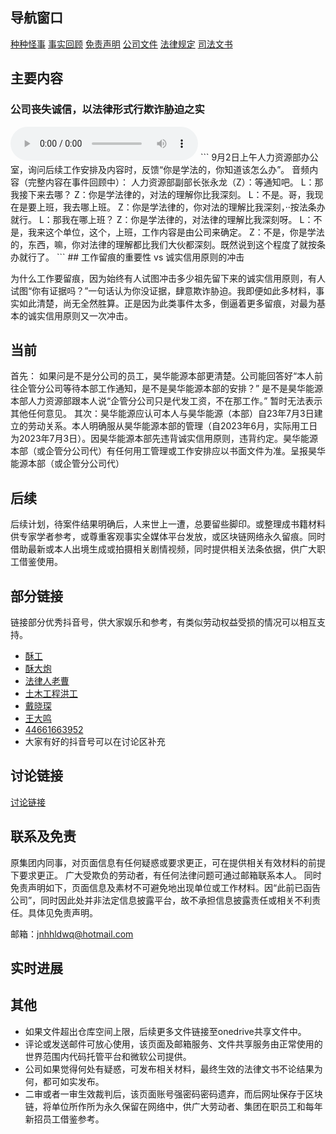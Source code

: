 

## 导航窗口

[种种怪事](违法违规/违法违规.md)
[事实回顾](事实回顾/事实回顾.md)
[免责声明](免责声明/免责声明.md)
[公司文件](公司文件/公司文件.md)
[法律规定](法律规定/法律规定.md)
[司法文书](司法文书/司法文书.md)

## 主要内容

### 公司丧失诚信，以法律形式行欺诈胁迫之实
<audio controls>
  <source src="media/9月2日你是学法的片段.mp3" type="audio/mp3">
  9月2日早你是学法的你知道该怎么办
  Your browser does not support the audio element.
</audio>
```
9月2日上午人力资源部办公室，询问后续工作安排及内容时，反馈“你是学法的，你知道该怎么办”。
音频内容（完整内容在事件回顾中）：
人力资源部副部长张永龙（Z）：等通知吧。
L：那我接下来去哪？
Z：你是学法律的，对法的理解你比我深刻。
L：不是。哥，我现在是要上班，我去哪上班。
Z：你是学法律的，你对法的理解比我深刻，··按法条办就行。
L：那我在哪上班？
Z：你是学法律的，对法律的理解比我深刻呀。
L：不是，我来这个单位，这个，上班，工作内容是由公司来确定。
Z：不是，你是学法的，东西，嘛，你对法律的理解都比我们大伙都深刻。既然说到这个程度了就按条办就行了。
```
## 工作留痕的重要性 vs 诚实信用原则的冲击

为什么工作要留痕，因为始终有人试图冲击多少祖先留下来的诚实信用原则，有人试图“你有证据吗？”一句话认为你没证据，肆意欺诈胁迫。我即便如此多材料，事实如此清楚，尚无全然胜算。正是因为此类事件太多，倒逼着更多留痕，对最为基本的诚实信用原则又一次冲击。


## 当前
首先：
如果问是不是分公司的员工，昊华能源本部更清楚。公司能回答好“本人前往企管分公司等待本部工作通知，是不是昊华能源本部的安排？”
是不是昊华能源本部人力资源部跟本人说“企管分公司只是代发工资，不在那工作。”
暂时无法表示其他任何意见。
其次：昊华能源应认可本人与昊华能源（本部）自23年7月3日建立的劳动关系。本人明确服从昊华能源本部的管理（自2023年6月，实际用工日为2023年7月3日）。因昊华能源本部先违背诚实信用原则，违背约定。昊华能源本部（或企管分公司代）有任何用工管理或工作安排应以书面文件为准。呈报昊华能源本部（或企管分公司代）

## 后续
后续计划，待案件结果明确后，人来世上一遭，总要留些脚印。或整理成书籍材料供专家学者参考，或尊重客观事实全媒体平台发放，或区块链网络永久留痕。同时借助最新或本人出境生成或拍摄相关剧情视频，同时提供相关法条依据，供广大职工借鉴使用。

## 部分链接
链接部分优秀抖音号，供大家娱乐和参考，有类似劳动权益受损的情况可以相互支持。

- [酥工](https://www.douyin.com/user/MS4wLjABAAAAd4Xnf70n2oXVM6se7sL_QNrszO_P9yIq9Y6v-ftb08k)
- [酥大炮](https://www.douyin.com/user/MS4wLjABAAAArEPDUGdqWTRw_3Ci1VHqMq_MX8lwkAOdGvYXYZA3PziQGcEND14iGQfpy7BAh1Eq)
- [法律人老曹](https://www.douyin.com/user/MS4wLjABAAAAzEwjoY5LthSb_vHYKjTQ22ubV_MyF-qkOOhw6oOyzw89h5ZHd_R1wM3WJNFDohwE)
- [土木工程洪工](https://www.douyin.com/user/MS4wLjABAAAAsyYKM8hjaW84KzdeRRTia0LD0MPqLEVWcMR4Mhecd6s)
- [戴晓琛](https://www.douyin.com/user/MS4wLjABAAAAxgBrzqdxiwZ7tOWnVsvb1LlFDiQkYEQx2pK5PDwvAl8)
- [王大鸣](https://www.douyin.com/user/MS4wLjABAAAAH1xdxx4hprPWhqFIunxe2dwi2X-2nPInUIf3vFT1rXlZLV2iRoWTh1RV1VZQFkKA)
- [44661663952](https://www.douyin.com/user/MS4wLjABAAAA4QxffH-aqgbzOrc7214NNUtPZiwuKV9KNbVKRPM4PoYaoVG_E3hwahwdYbzq4flA)
- 大家有好的抖音号可以在讨论区补充

## 讨论链接
[讨论链接](https://github.com/jnhhldwq/jnhhldwq.github.io/discussions/1)

## 联系及免责
原集团内同事，对页面信息有任何疑惑或要求更正，可在提供相关有效材料的前提下要求更正。
广大受欺负的劳动者，有任何法律问题可通过邮箱联系本人。
同时免责声明如下，页面信息及素材不可避免地出现单位或工作材料。因“此前已函告公司”，同时因此处并非法定信息披露平台，故不承担信息披露责任或相关不利责任。具体见免责声明。

邮箱：jnhhldwq@hotmail.com

## 实时进展


## 其他
- 如果文件超出仓库空间上限，后续更多文件链接至onedrive共享文件中。
- 评论或发送邮件可放心使用，该页面及邮箱服务、文件共享服务由正常使用的世界范围内代码托管平台和微软公司提供。
- 公司如果觉得何处有疑惑，可发布相关材料，最终生效的法律文书不论结果为何，都可如实发布。
- 二审或者一审生效裁判后，该页面账号强密码密码遗弃，而后网址保存于区块链，将单位所作所为永久保留在网络中，供广大劳动者、集团在职员工和每年新招员工借鉴参考。








